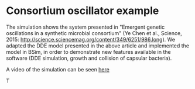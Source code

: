 # Consortium oscillator example

The simulation shows the system presented in "Emergent genetic oscillations in a synthetic microbial consortium" (Ye Chen et al., Science, 2015: http://science.sciencemag.org/content/349/6251/986.long). 
We adapted the DDE model presented in the above article and implemented the model in BSim, in order to demonstrate new features available in the software (DDE simulation, growth and collision of capsular bacteria).

A video of the simulation can be seen [here](https://www.youtube.com/watch?v=FpG7EgIC5yI)

T
